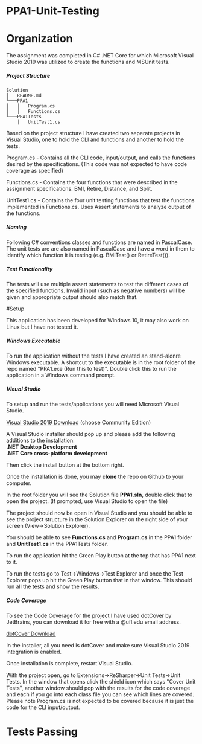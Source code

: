 # PPA1-Unit-Testing
# Organization
The assignment was completed in C# .NET Core for which Microsoft Visual Studio 2019 was utilized to create the functions and MSUnit tests. 
##### Project Structure
```
Solution  
│   README.md
└───PPA1
│   │   Program.cs
│   │   Functions.cs
└───PPA1Tests
    │   UnitTest1.cs
```
Based on the project structure I have created two seperate projects in Visual Studio, one to hold the CLI and functions and another to hold the tests.

Program.cs - Contains all the CLI code, input/output, and calls the functions desired by the specifications. (This code was not expected to have code coverage as specified)

Functions.cs - Contains the four functions that were described in the assignment specifications. BMI, Retire, Distance, and Split.

UnitTest1.cs - Contains the four unit testing functions that test the functions implemented in Functions.cs. Uses Assert statements to analyze output of the functions.

##### Naming
Following C# conventions classes and functions are named in PascalCase. The unit tests are are also named in PascalCase and have a word in them to identify which function it is testing (e.g. BMITest() or RetireTest()).

##### Test Functionality

The tests will use multiple assert statements to test the different cases of the specified functions. Invalid input (such as negative numbers) will be given and appropriate output should also match that.

#Setup

This application has been developed for Windows 10, it may also work on Linux but I have not tested it.


##### Windows Executable

To run the application without the tests I have created an stand-alonre Windows executable. A shortcut to the executable is in the root folder of the repo named "PPA1.exe (Run this to test)". Double click this to run the application in a Windows command prompt.

#####  Visual Studio

To setup and run the tests/applications you will need Microsoft Visual Studio.

[Visual Studio 2019 Download](https://visualstudio.microsoft.com/downloads/) (choose Community Edition)

A Visual Studio installer should pop up and please add the following additions to the installation:  
**.NET Desktop Development**  
**.NET Core cross-platform development**  

Then click the install button at the bottom right.

Once the installation is done, you may **clone** the repo on Github to your computer.

In the root folder you will see the Solution file **PPA1.sln**, double click that to open the project. (If prompted, use Visual Studio to open the file)

The project should now be open in Visual Studio and you should be able to see the project structure in the Solution Explorer on the right side of your screen (View->Solution Explorer).

You should be able to see **Functions.cs** and **Program.cs** in the PPA1 folder and **UnitTest1.cs** in the PPA1Tests folder.

To run the application hit the Green Play button at the top that has PPA1 next to it.

To run the tests go to Test->Windows->Test Explorer and once the Test Explorer pops up hit the Green Play button that in that window. This should run all the tests and show the results.

##### Code Coverage
To see the Code Coverage for the project I have used dotCover by JetBrains, you can download it for free with a @ufl.edu email address.

[dotCover Download](https://www.jetbrains.com/dotcover/)

In the installer, all you need is dotCover and make sure Visual Studio 2019 integration is enabled.

Once installation is complete, restart Visual Studio.

With the project open, go to Extensions->ReSharper->Unit Tests->Unit Tests. In the window that opens click the shield icon which says "Cover Unit Tests", another window should pop with the results for the code coverage and each if you go into each class file you can see which lines are covered. Please note Program.cs is not expected to be covered because it is just the code for the CLI input/output.

# Tests Passing


